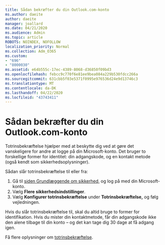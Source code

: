 ```yaml
---
title: Sådan bekræfter du din Outlook.com-konto
ms.author: daeite
author: daeite
manager: joallard
ms.date: 04/21/2020
ms.audience: Admin
ms.topic: article
ROBOTS: NOINDEX, NOFOLLOW
localization_priority: Normal
ms.collection: Adm_O365
ms.custom:
- "696"
- "8000030"
ms.assetid: e64b555c-17ec-4389-8068-d36850f09bd3
ms.openlocfilehash: febcc9c770f6e81ee9bea084a229b530fdcc266a
ms.sourcegitcommit: 631cbb5f03e5371f0995e976536d24e9d13746c3
ms.translationtype: MT
ms.contentlocale: da-DK
ms.lasthandoff: 04/22/2020
ms.locfileid: "43743411"
---
```

# <a name="how-to-verify-your-outlookcom-account"></a>Sådan bekræfter du din Outlook.com-konto

Totrinsbekræftelse hjælper med at beskytte dig ved at gøre det vanskeligere for andre at logge på din Microsoft-konto. Det bruger to forskellige former for identitet: din adgangskode, og en kontakt metode (også kendt som sikkerhedsoplysninger).
  
Sådan slår totrinsbekræftelse til eller fra:
  
1. Gå til [siden Grundlæggende om sikkerhed,](https://go.microsoft.com/fwlink/?linkid=842325) og log på med din Microsoft-konto.
2. Vælg **Flere sikkerhedsindstillinger**.
3. Vælg **Konfigurer totrinsbekræftelse** under **Totrinsbekræftelse,** og følg vejledningen.

Hvis du slår totrinsbekræftelse til, skal du altid bruge to former for identifikation. Hvis du mister din kontaktmetode, får din adgangskode ikke den alene tilbage til din konto – og det kan tage dig 30 dage at få adgang igen.
  
Få flere oplysninger om [totrinsbekræftelse](https://go.microsoft.com/fwlink/?linkid=872270).
  